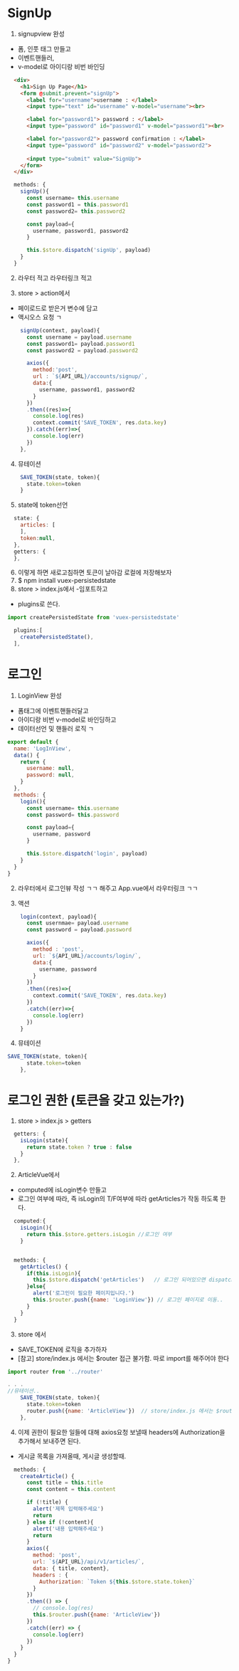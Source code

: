 # SignUp
1. signupview 완성
- 폼, 인풋 태그 만들고
- 이벤트핸들러,
- v-model로 아이디랑 비번 바인딩
```html
  <div>
    <h1>Sign Up Page</h1>
    <form @submit.prevent="signUp">
      <label for="username">username : </label>
      <input type="text" id="username" v-model="username"><br>

      <label for="password1"> password : </label>
      <input type="password" id="password1" v-model="password1"><br>

      <label for="password2"> password confirmation : </label>
      <input type="password" id="password2" v-model="password2">
      
      <input type="submit" value="SignUp">
    </form>
  </div>
```

```js
  methods: {
    signUp(){
      const username= this.username
      const password1 = this.password1
      const password2= this.password2

      const payload={
        username, password1, password2
      }

      this.$store.dispatch('signUp', payload)
    }
  }
```
2. 라우터 적고 라우터링크 적고

3. store  > action에서
- 페이로드로 받은거 변수에 담고
- 액시오스 요청 ㄱ
```js
    signUp(context, payload){
      const username = payload.username
      const password1= payload.password1
      const password2 = payload.password2

      axios({
        method:'post',
        url : `${API_URL}/accounts/signup/`,
        data:{
          username, password1, password2
        }
      })
      .then((res)=>{
        console.log(res)
        context.commit('SAVE_TOKEN', res.data.key)
      }).catch((err)=>{
        console.log(err)
      })
    },
```

4. 뮤테이션
```js
    SAVE_TOKEN(state, token){
      state.token=token
    }
```

5. state에 token선언
```js
  state: {
    articles: [
    ],
    token:null,
  },
  getters: {
  },
```

6. 이렇게 하면 새로고침하면 토큰이 날아감 로컬에 저장해보자
1. $ npm install vuex-persistedstate
2. store  > index.js에서
-임포트하고
- plugins로 쓴다.
```js
import createPersistedState from 'vuex-persistedstate'
```
```js
  plugins:[
    createPersistedState(),
  ],
```

# 로그인
1. LoginView 완성
- 폼태그에 이벤트핸들러달고
- 아이디랑 비번 v-model로 바인딩하고
- 데이터선언 및 핸들러 로직 ㄱ

```js
export default {
  name: 'LogInView',
  data() {
    return {
      username: null,
      password: null,
    }
  },
  methods: {
    login(){
      const username= this.username
      const password= this.password

      const payload={
        username, password
      }

      this.$store.dispatch('login', payload)
    }
  }
}
```
2. 라우터에서 로그인뷰 작성 ㄱㄱ 해주고 App.vue에서 라우터링크 ㄱㄱ

3. 액션
```js
    login(context, payload){
      const usernmae= payload.username
      const password = payload.password

      axios({
        method : 'post',
        url: `${API_URL}/accounts/login/`,
        data:{
          username, password
        }
      })
      .then((res)=>{
        context.commit('SAVE_TOKEN', res.data.key)
      })
      .catch((err)=>{
        console.log(err)
      })
    }

```

4. 뮤테이션
```js  
SAVE_TOKEN(state, token){
      state.token=token
    },
```

# 로그인 권한 (토큰을 갖고 있는가?)
1. store > index.js > getters
```js
  getters: {
    isLogin(state){
      return state.token ? true : false
    }
  },
```

2. ArticleVue에서
- computed에 isLogin변수 만들고
- 로그인 여부에 따라, 즉 isLogin의 T/F여부에 따라 getArticles가 작동 하도록 한다.
```js
  computed:{
    isLogin(){
      return this.$store.getters.isLogin //로그인 여부 
    }
```

```js

  methods: {
    getArticles() {
      if(this.isLogin){
        this.$store.dispatch('getArticles')   // 로그인 되어있으면 dispatch작동 ㄱ
      }else{
        alert('로그인이 필요한 페이지입니다.')
        this.$router.push({name: 'LoginView'}) // 로그인 페이지로 이동..
      }
    }
  }
```

3. store 에서
- SAVE_TOKEN에 로직을 추가하자
- [참고] store/index.js 에서는 $router 접근 불가함. 따로 import를 해주어야 한다
```js
import router from '../router'

. . .
//뮤테이션..
    SAVE_TOKEN(state, token){
      state.token=token
      router.push({name: 'ArticleView'})  // store/index.js 에서는 $router 접근 불가함. 따로 import를 해주어야 한다는 점 알고있자.
    },
```

4. 이제 권한이 필요한 일들에 대해 axios요청 보낼때 headers에 Authorization을 추가해서 보내주면 된다.
- 게시글 목록을 가져올때, 게시글 생성할때.
```js
  methods: {
    createArticle() {
      const title = this.title
      const content = this.content

      if (!title) {
        alert('제목 입력해주세요')
        return
      } else if (!content){
        alert('내용 입력해주세요')
        return
      }
      axios({
        method: 'post',
        url: `${API_URL}/api/v1/articles/`,
        data: { title, content},
        headers : {
          Authorization: `Token ${this.$store.state.token}`
        }
      })
      .then(() => {
        // console.log(res)
        this.$router.push({name: 'ArticleView'})
      })
      .catch((err) => {
        console.log(err)
      })
    }
  }
}
```
